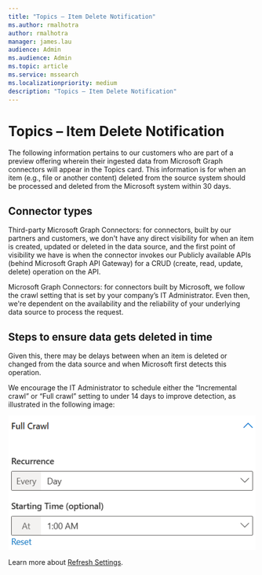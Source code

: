 ```yaml
---
title: "Topics – Item Delete Notification"
ms.author: rmalhotra
author: rmalhotra
manager: james.lau
audience: Admin
ms.audience: Admin
ms.topic: article
ms.service: mssearch
ms.localizationpriority: medium
description: "Topics – Item Delete Notification"
---
```


# Topics – Item Delete Notification

The following information pertains to our customers who are part of a preview offering wherein their ingested data from Microsoft Graph connectors will appear in the Topics card. This information is for when an item (e.g., file or another content) deleted from the source system should be processed and deleted from the Microsoft system within 30 days.

## Connector types

Third-party Microsoft Graph Connectors: for connectors, built by our partners and customers, we don't have any direct visibility for when an item is created, updated or deleted in the data source, and the first point of visibility we have is when the connector invokes our Publicly available APIs (behind Microsoft Graph API Gateway) for a CRUD (create, read, update, delete) operation on the API.

Microsoft Graph Connectors: for connectors built by Microsoft, we follow the crawl setting that is set by your company’s IT Administrator. Even then, we're dependent on the availability and the reliability of your underlying data source to process the request.  

## Steps to ensure data gets deleted in time

Given this, there may be delays between when an item is deleted or changed from the data source and when Microsoft first detects this operation.  

We encourage the IT Administrator to schedule either the “Incremental crawl” or “Full crawl” setting to under 14 days to improve detection, as illustrated in the following image:

![Screenshot that shows recommended refresh settings.](media/refresh-settings/full-day-view.png)

Learn more about [Refresh Settings](configure-connector.md).
